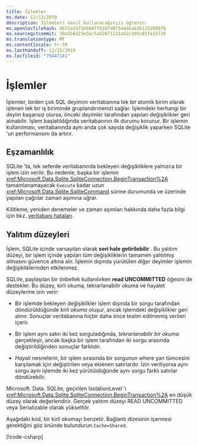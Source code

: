 ```yaml
---
title: İşlemler
ms.date: 12/13/2019
description: İşlemleri nasıl kullanacağınızı öğrenin.
ms.openlocfilehash: 4b72a1573a560ffd1bfd0f54d46ab3b135280976
ms.sourcegitcommit: 30a558d23e3ac5a52071121a52c305c85fe15726
ms.translationtype: MT
ms.contentlocale: tr-TR
ms.lasthandoff: 12/25/2019
ms.locfileid: "75447141"
---
```

# <a name="transactions"></a>İşlemler

İşlemler, birden çok SQL deyimini veritabanına tek bir atomik birim olarak işlenen tek bir iş biriminde gruplandırmenizi sağlar. İşlemdeki herhangi bir deyim başarısız olursa, önceki deyimler tarafından yapılan değişiklikler geri alınabilir. İşlem başlatıldığında veritabanının ilk durumu korunur. Bir işlemin kullanılması, veritabanında aynı anda çok sayıda değişiklik yaparken SQLite 'un performansını da artırır.

## <a name="concurrency"></a>Eşzamanlılık

SQLite 'ta, tek seferde veritabanında bekleyen değişikliklere yalnızca bir işlem izin verilir. Bu nedenle, başka bir işlemin <xref:Microsoft.Data.Sqlite.SqliteConnection.BeginTransaction%2A> tamamlanamayacak `Execute` kadar uzun <xref:Microsoft.Data.Sqlite.SqliteCommand> sürme durumunda ve üzerinde yapılan çağrılar zaman aşımına uğrar.

Kilitleme, yeniden denemeler ve zaman aşımları hakkında daha fazla bilgi için bkz. [veritabanı hataları](database-errors.md).

## <a name="isolation-levels"></a>Yalıtım düzeyleri

İşlem, SQLite içinde varsayılan olarak **seri hale getirilebilir** . Bu yalıtım düzeyi, bir işlem içinde yapılan tüm değişikliklerin tamamen yalıtılmış olmasını güvence altına alır. İşlemin dışında yürütülen diğer deyimler işlemin değişikliklerinden etkilenmez.

SQLite, paylaşılan bir önbellek kullanılırken **read UNCOMMITTED** öğesini de destekler. Bu düzey, kirli okuma, tekrarlanabilir okuma ve hayalet düzeylerine izin verir:

- Bir işlemde bekleyen değişiklikler işlem dışında bir sorgu tarafından döndürüldüğünde *kirli okuma* oluşur, ancak işlemdeki değişiklikler geri alınır. Sonuçlar veritabanına hiçbir daha önce teslim edilmemiş verileri içerir.

- Bir işlem aynı satırı iki kez sorguladığında, *tekrarlanabilir bir okuma* gerçekleşir, ancak başka bir işlem tarafından iki sorgu arasında değiştirildiğinden sonuçlar farklıdır.

- *Hayali* nesnelerin, bir işlem sırasında bir sorgunun where yan tümcesini karşılamak için değiştirilen veya eklenen satırlardır. İzin veriliyorsa aynı sorgu aynı işlemde iki kez yürütüldüğünde aynı sorgu farklı satırlar döndürebilir.

Microsoft. Data. SQLite, geçirilen IsolationLevel 'ı <xref:Microsoft.Data.Sqlite.SqliteConnection.BeginTransaction%2A> en düşük düzey olarak değerlendirir. Gerçek yalıtım düzeyi READ UNCOMMITTED veya Serializable olarak yükseltilir.

Aşağıdaki kod, bir kirli okumayı benzetir. Bağlantı dizesinin içermesi gerektiğini göz önünde bulundurun `Cache=Shared`.

[!code-csharp[](../../../../samples/snippets/standard/data/sqlite/DirtyReadSample/Program.cs?name=snippet_DirtyRead)]
